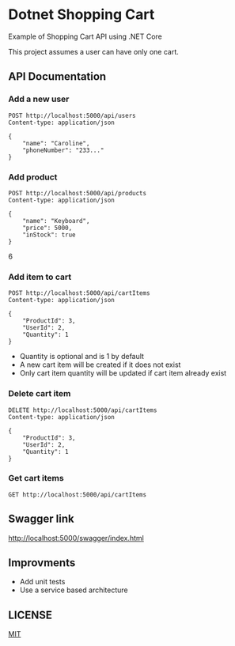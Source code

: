 # Dotnet Shopping Cart

Example of Shopping Cart API using .NET Core

This project assumes a user can have only one cart.

## API Documentation


### Add a new user

```http
POST http://localhost:5000/api/users
Content-type: application/json

{
    "name": "Caroline",
    "phoneNumber": "233..."
}
```

### Add product

```http
POST http://localhost:5000/api/products
Content-type: application/json

{
    "name": "Keyboard",
    "price": 5000,
    "inStock": true
}
```
6
### Add item to cart

```http
POST http://localhost:5000/api/cartItems
Content-type: application/json

{
    "ProductId": 3,
    "UserId": 2,
    "Quantity": 1
}
```

- Quantity is optional and is 1 by default
- A new cart item will be created if it does not exist
- Only cart item quantity will be updated if cart item already exist

### Delete cart item

```http
DELETE http://localhost:5000/api/cartItems
Content-type: application/json

{
    "ProductId": 3,
    "UserId": 2,
    "Quantity": 1
}
```

### Get cart items

```http
GET http://localhost:5000/api/cartItems
```

## Swagger link

<http://localhost:5000/swagger/index.html>

## Improvments

- Add unit tests
- Use a service based architecture 

## LICENSE

[MIT](LICENSE)
